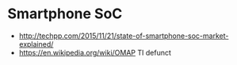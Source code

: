 # Smartphone SoC

- http://techpp.com/2015/11/21/state-of-smartphone-soc-market-explained/
- https://en.wikipedia.org/wiki/OMAP TI defunct
